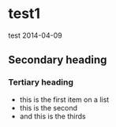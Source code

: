 test1
=====

test 2014-04-09
## Secondary heading
### Tertiary heading

* this is the first item on a list
* this is the second
* and this is the thirds
